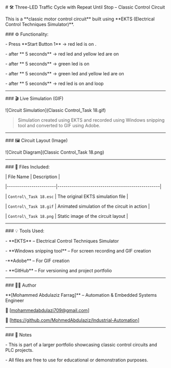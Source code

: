 \# 🛠️ Three-LED Traffic Cycle with Repeat Until Stop – Classic Control Circuit



This is a \*\*classic motor control circuit\*\* built using \*\*EKTS (Electrical Control Techniques Simulator)\*\*.



\### ⚙️ Functionality:

\- Press \*\*Start Button 1\*\* → red led is on .

\- after \*\* 5 seconds\*\* → red led and yellow led are on

\- after \*\* 5 seconds\*\* → green led is on

\- after \*\* 5 seconds\*\* → green led and yellow led are on

\- after \*\* 5 seconds\*\* → red led is on and loop

---



\### 🎬 Live Simulation (GIF)



!\[Circuit Simulation](Classic Control\_Task 18.gif)



> Simulation created using EKTS and recorded using Windows snipping tool and converted to GIF using Adobe.



---



\### 🖼️ Circuit Layout (Image)



!\[Circuit Diagram](Classic Control\_Task 18.png)



---



\### 📁 Files Included:

| File Name              | Description                                      |

|------------------------|--------------------------------------------------|

| `Control\_Task 18.esc` | The original EKTS simulation file                |

| `Control\_Task 18.gif`  | Animated simulation of the circuit in action     |

| `Control\_Task 18.png`  | Static image of the circuit layout               |



---



\### 💡 Tools Used:

\- \*\*EKTS\*\* – Electrical Control Techniques Simulator

\- \*\*Windows snipping tool\*\* – For screen recording and GIF creation

-\*\*Adobe\*\* – For GIF creation

\- \*\*GitHub\*\* – For versioning and project portfolio



---



\### 👨‍🔧 Author

\*\*\[Mohammed Abdulaziz Farrag]\*\* – Automation \& Embedded Systems Engineer  

📧 \[mohammedabdulazi709@gmail.com]  

🔗 \[https://github.com/MohmedAbdulaziz/Industrial-Automation]



---



\### 📌 Notes

\- This is part of a larger portfolio showcasing classic control circuits and PLC projects.

\- All files are free to use for educational or demonstration purposes.





